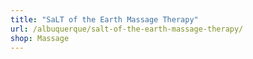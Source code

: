 ```yaml
---
title: "SaLT of the Earth Massage Therapy"
url: /albuquerque/salt-of-the-earth-massage-therapy/
shop: Massage
---
```

